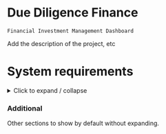 



<!-- 
- [x] 
- [ ]
- [ ] 
- [ ] 
- [ ] 
- [ ] 
- [ ] 
- [ ] 
-->

# Due Diligence Finance 
    Financial Investment Management Dashboard
Add the description of the project, etc


# System requirements

<details>

<summary> 
Click to expand / collapse
</summary>

## Functional requirements:

<details>
<summary> 
Click to expand / collapse
</summary>

> <h3> System Authorization</h3>

<details>
<summary> 
Click to expand / collapse
</summary>

- [ ] System will authenticate users using JWT token authentication
- [ ] User actions within the system will be authorized based on their assigned role's permission list
- [ ] The system will automatically log out users after a period of inactivity
- [ ] The system will prevent actions from sources without the proper authorization
- [ ] The system will provide logs for authentication based actions / events
- [ ] 
</details>

> <h3>  Application Front-end Requirements (React, JS/TS based)</h3>

<details>
<summary> 
Click to expand / collapse
</summary>


- [ ] The web application will provide a login dashboard that can be accessed via the provided web-link once the application is live.
- [ ] The system will provide the user with a front end dashboard that is customized to display actions appropriate to their specific account's permissions.
- [ ] 
</details>



> <h3>  Application Core / Back-end Requirements (Java Spring Boot based)</h3>

<details>
<summary> 
Click to expand / collapse
</summary>




>> <h4> Shared / General UserAccount requirements</h4>

<details>
<summary> 
Click to expand / collapse
</summary>


> - [ ] The system will provide support for the following UserAccount role types, Guest, Client, Employee, and Admin. (Ideally using enum values)
> - [ ] A user of the system can create their initial UserAccount if they do not have one. They will use their email address, and provide the system with a password for the new UserAccount.
> - [ ] Relevant password standards will be enforced for all UserAccount passwords
> - [ ] A newly created UserAccount will automatically be set to the guest UserAccount role type.
> - [ ] The system will provide the option for a user to register for a new UserAccount by providing their email, name, and a valid password.
> - [ ] An authenticated user with an active session will be able to update their profile information
> - [ ] The system will provide a mechanism for users to reset their UserAccount password
> - [ ] 

</details>

<!-- Comments etc -->


>> <h4>Guest Role UserAccount:</h4>

<details>
<summary> 
Click to expand / collapse
</summary>


 - [ ] A UserAccount of the role type Guest can request that an admin or employee confirms their account creation and upgrades their UserAccount role from Guest to Client (or admin can directly set the account to employee etc as needed)
 - [ ] 


</details>



>> <h4> Client Role UserAccount:</h4>
<details> 

<summary> 
Click to expand / collapse
</summary>

- [ ] The system will provide the mechanism to assign/pair a Client UserAccount to an Employee UserAccount
- [ ] The system will provide the ability to sort and search for specific client UserAccounts based on relevant criterias
- [ ] The system will allow a Client UserAccount's information to be updated in the system
- [ ] The system will automatically provide a Client ID value to UserAccounts with the Client role
- [ ] The system will allow the creation of new Client accounts through the upgrade of a Guest account (managed/approved by an Employee or Admin account type)

</details>

>> <h4> Employee Role UserAccount:</h4>
<details> 

<summary> 
Click to expand / collapse
</summary>


- [ ] A UserAccount of the role type Employee can approve a request submitted by a UserAccount of the Guest role type to have their account's role upgraded to the Client type.
- [ ] 

</details>


>> <h4> Admin Role UserAccount:</h4>
<details> 

<summary> 
Click to expand / collapse
</summary>

- [ ] A UserAccount of the role type Admin can approve a request submitted by a UserAccount of the Guest role type to have their account's role upgraded to the Client type.
- [ ] An Admin account will be able to view, update, and delete UserAccounts from the system manually in the dashboard
- [ ] The system will provide the mechanism for assigning role values to UserAccounts
- [ ] 

</details>



</details>
</details>

## Non-Functional Requirements:

<details style="margin-left: 20px"> 
<summary><strong> Maintainability </strong></summary>

- [ ] The system should be developed using TDD based coding practices
- [ ] The system will contain a high percentage of automated test coverage
- [ ] The system will include detailed code documentation
- [ ] The system will implement and utilize logging for troubleshooting where necessary
- [ ] Coding will follow industry best practices for Java Spring boot
</details>


<details style="margin-left: 20px"> 
<summary><strong> System Usability:</strong></summary>

- [ ] The user interface provided should be intuitive enough to be used without any prior knowledge of the system.
- [ ] The system should be efficient and usable across multiple platforms
- [ ] Error messages provided in the front end interface to users should be intuitive and give helpful responses related to the error occurring
- [ ] 

</details>


<details style="margin-left: 20px"> 
<summary><strong> Reliability: </strong></summary>

- [ ] Handles all errors gracefully (implements custom error handling)
- [ ] Data persistence properly utilizes transactions for rollbacks in the event of operation failures
- [ ] 

</details>

## Technical Requirements

<details style="margin-left: 20px"> 
<summary><strong> Architecture Requirements:</strong></summary>

- [ ] Spring Boot
- [ ] RESTful APIs utilized for communication between layers
- [ ] Layered architecture (with core, backend, frontend modules)
- [ ] Front-end built & implemented using React JS/TS
- [ ] 
</details>





<details style="margin-left: 20px"> 
<summary><strong> Database & Data Persistence:</strong></summary>

- [ ] The system will utilize MySQL / MariaDB for remote data persistence
- [ ] Data access for the core / backend application implemented using Spring Data JPA
- [ ] 


</details>


<details style="margin-left: 20px"> 
<summary><strong> Testing: </strong></summary>

- [ ] All system business logic should include unit tests
- [ ] All API endpoints should be adequately tested with integration tests
- [ ] Testing should appropriately implement mocking for isolation of tests
- [ ] The system should provide test coverage data metrics
- [ ] The system will implement continuous integration via GitHub Actions
- [ ] 

</details>





</details>

### Additional 
Other sections to show by default without expanding.





